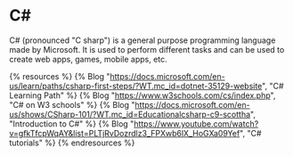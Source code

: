 # C#

C# (pronounced "C sharp") is a general purpose programming language made by Microsoft. It is used to perform different tasks and can be used to create web apps, games, mobile apps, etc.

{% resources %}
  {% Blog "https://docs.microsoft.com/en-us/learn/paths/csharp-first-steps/?WT.mc_id=dotnet-35129-website", "C# Learning Path" %}
  {% Blog "https://www.w3schools.com/cs/index.php", "C# on W3 schools" %}
  {% Blog "https://docs.microsoft.com/en-us/shows/CSharp-101/?WT.mc_id=Educationalcsharp-c9-scottha", "Introduction to C#" %}
  {% Blog "https://www.youtube.com/watch?v=gfkTfcpWqAY&list=PLTjRvDozrdlz3_FPXwb6lX_HoGXa09Yef", "C# tutorials" %}
{% endresources %}
